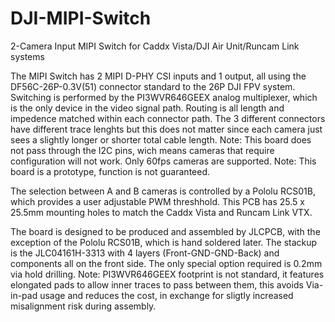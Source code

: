 # DJI-MIPI-Switch
2-Camera Input MIPI Switch for Caddx Vista/DJI Air Unit/Runcam Link systems

The MIPI Switch has 2 MIPI D-PHY CSI inputs and 1 output, all using the DF56C-26P-0.3V(51) connector standard to the 26P DJI FPV system.
Switching is performed by the PI3WVR646GEEX analog multiplexer, which is the only device in the video signal path.
Routing is all length and impedence matched within each connector path. The 3 different connectors have different trace lenghts but this does not matter since each camera just sees a slightly longer or shorter total cable length.
Note: This board does not pass through the I2C pins, wich means cameras that require configuration will not work. Only 60fps cameras are supported.
Note: This board is a prototype, function is not guaranteed.

The selection between A and B cameras is controlled by a Pololu RCS01B, which provides a user adjustable PWM threshhold.
This PCB has 25.5 x 25.5mm mounting holes to match the Caddx Vista and Runcam Link VTX.

The board is designed to be produced and assembled by JLCPCB, with the exception of the Pololu RCS01B, which is hand soldered later.
The stackup is the JLC04161H-3313 with 4 layers (Front-GND-GND-Back) and components all on the front side. The only special option required is 0.2mm via hold drilling.
Note: PI3WVR646GEEX footprint is not standard, it features elongated pads to allow inner traces to pass between them, this avoids Via-in-pad usage and reduces the cost, in exchange for sligtly increased misalignment risk during assembly.
